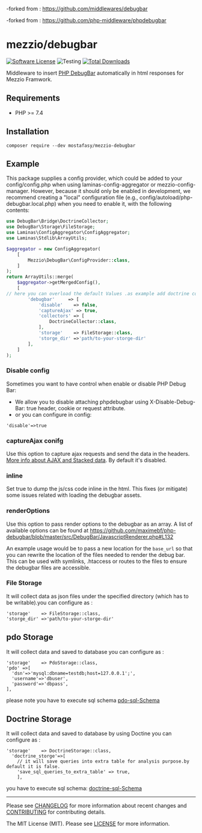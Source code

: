 
-forked from : https://github.com/middlewares/debugbar

-forked from : https://github.com/php-middleware/phpdebugbar

# mezzio/debugbar

[![Software License][ico-license]](LICENSE)
![Testing][ico-ga]
[![Total Downloads][ico-downloads]][link-downloads]

Middleware to insert [PHP DebugBar](http://phpdebugbar.com) automatically in html responses for Mezzio Framwork.

## Requirements

* PHP >= 7.4

## Installation
```
composer require --dev mostafasy/mezzio-debugbar 
```
## Example

This package supplies a config provider, which could be added to your config/config.php when using laminas-config-aggregator or mezzio-config-manager. However, because it should only be enabled in development, we recommend creating a "local" configuration file (e.g., config/autoload/php-debugbar.local.php) when you need to enable it, with the following contents:

```php
use DebugBar\Bridge\DoctrineCollector;
use DebugBar\Storage\FileStorage;
use Laminas\ConfigAggregator\ConfigAggregator;
use Laminas\Stdlib\ArrayUtils;

$aggregator = new ConfigAggregator(
    [
        Mezzio\DebugBar\ConfigProvider::class,
    ]
);
return ArrayUtils::merge(
    $aggregator->getMergedConfig(),
    [
// here you can overload the default Values .as example add doctrine collector or fileStorge
        'debugbar'     => [
            'disable'    => false,
            'captureAjax' => true,
            'collectors' => [
                DoctrineCollector::class,
            ],
            'storage'    => FileStorage::class,
            'storge_dir' =>'path/to-your-storge-dir'
        ],
    ]
);
```
### Disable config
Sometimes you want to have control when enable or disable PHP Debug Bar:
- We allow you to disable attaching phpdebugbar using X-Disable-Debug-Bar: true  header, cookie or request attribute. 
- or you can configure in config:
```
'disable'=>true
```
### captureAjax conifg

Use this option to capture ajax requests and send the data in the headers. [More info about AJAX and Stacked data](http://phpdebugbar.com/docs/ajax-and-stack.html#ajax-and-stacked-data). By default it's disabled.

### inline

Set true to dump the js/css code inline in the html. This fixes (or mitigate) some issues related with loading the debugbar assets.

### renderOptions

Use this option to pass  render options to the debugbar as an array. A list of available options can be found at https://github.com/maximebf/php-debugbar/blob/master/src/DebugBar/JavascriptRenderer.php#L132

An example usage would be to pass a new location for the ``base_url`` so that you can rewrite the location of the files needed to render the debug bar. This can be used with symlinks, .htaccess or routes to the files to ensure the debugbar files are accessible.

### File Storage 

It will collect data as json files under the specified directory (which has to be writable).you can configure as :             
```
'storage'    => FileStorage::class,
'storge_dir' =>'path/to-your-storge-dir'
```
## pdo Storage 
It will collect data and saved to database you can configure as :   
```
'storage'    => PdoStorage::class,
'pdo' =>[
  'dsn'=>'mysql:dbname=testdb;host=127.0.0.1';',
  'username'=>'dbuser',
  'password'=>'dbpass',
],
```
please note you have to execute sql schema [pdo-sql-Schema]


## Doctrine Storage

It will collect data and saved to database by using Doctine you can configure as :   
```
'storage'    => DoctrineStorage::class,
  'doctrine_storge'=>[
    // it will save queries into extra table for analysis purpose.by default it is false.
    'save_sql_queries_to_extra_table' => true,
    ],

```
you have to execute sql schema: [doctrine-sql-Schema]

---

Please see [CHANGELOG](CHANGELOG.md) for more information about recent changes and [CONTRIBUTING](CONTRIBUTING.md) for contributing details.

The MIT License (MIT). Please see [LICENSE](LICENSE) for more information.

[ico-version]: https://img.shields.io/packagist/v/middlewares/debugbar.svg?style=flat-square
[ico-license]: https://img.shields.io/badge/license-MIT-brightgreen.svg?style=flat-square
[ico-ga]: https://github.com/middlewares/debugbar/workflows/testing/badge.svg
[ico-downloads]: https://img.shields.io/packagist/dt/middlewares/debugbar.svg?style=flat-square

[link-packagist]: https://packagist.org/packages/mostafasy/mezzio-debugbar
[link-downloads]: https://packagist.org/packages/mostafasy/mezzio-debugbar
[pdo-sql-Schema]:https://github.com/mostafasy/mezzio-debugbar/blob/master/src/Storage/DatabaseSchemaSql/pdo_storge_sql_schema.sql
[doctrine-sql-Schema]:https://github.com/mostafasy/mezzio-debugbar/blob/master/src/Storage/DatabaseSchemaSql/doctrine_storge_sql_schema.sql
